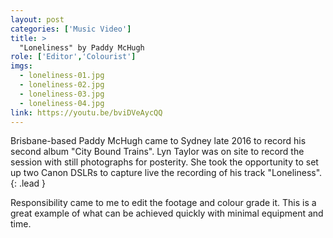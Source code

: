 ```yaml
---
layout: post
categories: ['Music Video']
title: >
  "Loneliness" by Paddy McHugh
role: ['Editor','Colourist']
imgs: 
  - loneliness-01.jpg
  - loneliness-02.jpg
  - loneliness-03.jpg
  - loneliness-04.jpg
link: https://youtu.be/bviDVeAycQQ
---
```


Brisbane-based Paddy McHugh came to Sydney late 2016 to record his second album "City Bound Trains". Lyn Taylor was on
site to record the session with still photographs for posterity. She took the opportunity to set up two Canon DSLRs to
capture live the recording of his track "Loneliness".
{: .lead }

Responsibility came to me to edit the footage and colour grade it. This is a great example of what can be achieved 
quickly with minimal equipment and time.
